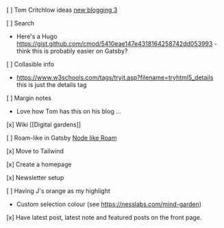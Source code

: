 [ ] Tom Critchlow ideas [new blogging 3](https://tomcritchlow.com/2020/03/16/new-blogging-3/)

[ ] Search

- Here's a Hugo https://gist.github.com/cmod/5410eae147e4318164258742dd053993 - think this is probably easier on Gatsby?

[ ] Collasible info

- https://www.w3schools.com/tags/tryit.asp?filename=tryhtml5_details this is just the details tag

[ ] Margin notes

- Love how Tom has this on his blog ...

[x] Wiki [[Digital gardens]]

[ ] Roam-like in Gatsby [Node like Roam](https://github.com/aengusmcmillin/aengusmcmillin.com/blob/master/plugins/gatsby-transform-brain/gatsby-node.js)

[x] Move to Tailwind

[x] Create a homepage

[x] Newsletter setup

[ ] Having J's orange as my highlight

- Custom selection colour (see https://nesslabs.com/mind-garden)

[x] Have latest post, latest note and featured posts on the front page.
